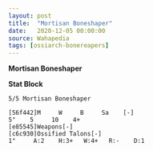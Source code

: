 ```yaml
---
layout: post
title:  "Mortisan Boneshaper"
date:   2020-12-05 00:00:00
source: Wahapedia
tags: [ossiarch-bonereapers]
---
```


**Mortisan Boneshaper**

**Stat Block**
```
5/5 Mortisan Boneshaper
```

```
[56f442]M     W     B     Sa    [-]
5"    5     10    4+    
[e85545]Weapons[-]
[c6c930]Ossified Talons[-]
1"     A:2    H:3+   W:4+   R:-    D:1   
```
    